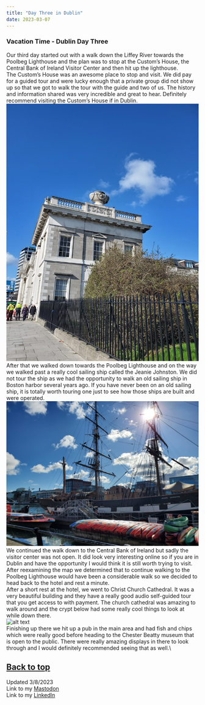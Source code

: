 ```yaml
---
title: "Day Three in Dublin"
date: 2023-03-07
---
```

### Vacation Time - Dublin Day Three

Our third day started out with a walk down the Liffey River towards the Poolbeg Lighthouse and the plan was to stop at the Custom’s House, the Central Bank of Ireland Visitor Center and then hit up the lighthouse.\
The Custom’s House was an awesome place to stop and visit. We did pay for a guided tour and were lucky enough that a private group did not show up so that we got to walk the tour with the guide and two of us. The history and information shared was very incredible and great to hear. Definitely recommend visiting the Custom’s House if in Dublin.\
![alt text](https://github.com/Nathan1824/Blog-Post-Dev/blob/main/_pictures/Custom_House.jpeg?raw=true)\
After that we walked down towards the Poolbeg Lighthouse and on the way we walked past a really cool sailing ship called the Jeanie Johnston. We did not tour the ship as we had the opportunity to walk an old sailing ship in Boston harbor several years ago. If you have never been on an old sailing ship, it is totally worth touring one just to see how those ships are built and were operated.\
![alt text](https://github.com/Nathan1824/Blog-Post-Dev/blob/main/_pictures/Jeanie_Johnston_Ship.jpeg?raw=true)\
We continued the walk down to the Central Bank of Ireland but sadly the visitor center was not open. It did look very interesting online so if you are in Dublin and have the opportunity I would think it is still worth trying to visit. After reexamining the map we determined that to continue walking to the Poolbeg Lighthouse would have been a considerable walk so we decided to head back to the hotel and rest a minute.\
After a short rest at the hotel, we went to Christ Church Cathedral. It was a very beautiful building and they have a really good audio self-guided tour that you get access to with payment. The church cathedral was amazing to walk around and the crypt below had some really cool things to look at while down there.\
![alt text](https://github.com/Nathan1824/Blog-Post-Dev/blob/main/_pictures/Christ_Church_Cathederal.jpeg?raw=true)\
Finishing up there we hit up a pub in the main area and had fish and chips which were really good before heading to the Chester Beatty museum that is open to the public. There were really amazing displays in there to look through and I would definitely recommended seeing that as well.\

<a href="#top">Back to top</a> 
---
Updated 3/8/2023\
Link to my <a rel="me" href="https://tech.lgbt/@NathanHamblin_MI6">Mastodon</a>\
Link to my <a rel="me" href="https://www.linkedin.com/in/nathan-hamblin">LinkedIn</a>